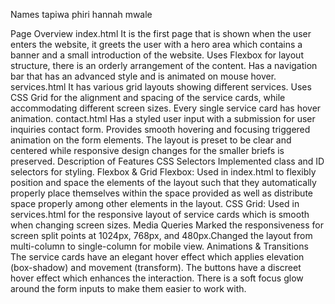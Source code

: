 Names
tapiwa phiri
hannah mwale

Page Overview
index.html 
It is the first page that is shown when the user enters the website, it greets the user with a hero area which contains a banner and a small introduction of the website.
Uses Flexbox for layout structure, there is an orderly arrangement of the content.
Has a navigation bar that has an advanced style and is animated on mouse hover.
services.html 
It has various grid layouts showing different services.
Uses CSS Grid for the alignment and spacing of the service cards, while accommodating different screen sizes.
Every single service card has hover animation.
contact.html 
Has a styled user input with a submission for user inquiries contact form.
Provides smooth hovering and focusing triggered animation on the form elements.
The layout is preset to be clear and centered while responsive design changes for the smaller briefs is preserved.
Description of Features
CSS Selectors
Implemented class and ID selectors for styling.
Flexbox & Grid
Flexbox: Used in index.html to flexibly position and space the elements of the layout such that they automatically properly place themselves within the space provided as well as distribute space properly among other elements in the layout.
CSS Grid: Used in services.html for the responsive layout of service cards which is smooth when changing screen sizes.
Media Queries 
Marked the responsiveness for screen split points at 1024px, 768px, and 480px.Changed the layout from multi-column to single-column for mobile view.
Animations & Transitions
The service cards have an elegant hover effect which applies elevation (box-shadow) and movement (transform).
The buttons have a discreet hover effect which enhances the interaction.
There is a soft focus glow around the form inputs to make them easier to work with.

